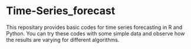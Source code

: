 # Time-Series_forecast
This repositary provides basic codes for time series forecasting in R and Python.
You can try these codes with some simple data and observe how the results are varying for different algorithms.
